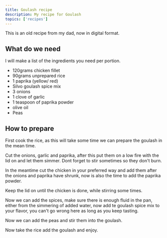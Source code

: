 ```yaml
---
title: Goulash recipe
description: My recipe for Goulash
topics: ['recipes']
---
```


This is an old recipe from my dad, now in digital format.

## What do we need
I will make a list of the ingredients you need per portion.

- 120grams chicken fillet
- 90grams unprepared rice
- 1 paprika (yellow/ red)
- Silvo goulash spice mix
- 3 onions
- 1 clove of garlic
- 1 teaspoon of paprika powder
- olive oil
- Peas

## How to prepare
First cook the rice, as this will take some time we can prepare the goulash in the mean time.

Cut the onions, garlic and paprika, after this put them on a low fire with the lid on and let them simmer.
Dont forget to stir sometimes so they don't burn.

In the meantime cut the chicken in your preferred way and add them after the onions and paprika have shrunk, now is also the time to add the paprika powder.

Keep the lid on until the chicken is done, while stirring some times.

Now we can add the spices, make sure there is enough fluid in the pan, either from the simmering of added water,
now add te goulash spice mix to your flavor, you can't go wrong here as long as you keep tasting.

Now we can add the peas and stir them into the goulash.

Now take the rice add the goulash and enjoy.
